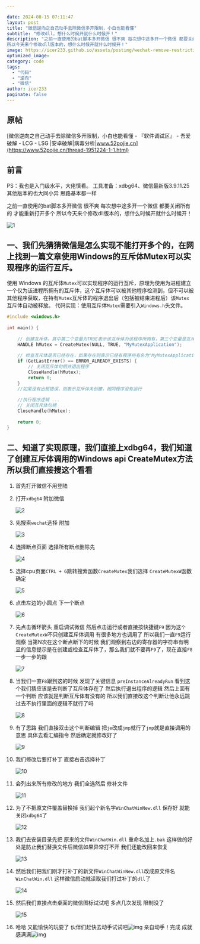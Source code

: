```yaml
---

date: 2024-08-15 07:11:47
layout: post
title: "微信逆向之自己动手去除微信多开限制，小白也能看懂"
subtitle: "修改dll，想什么时候开就什么时候开！"
description: "之前一直使用的bat脚本多开微信 很不爽 每次想中途多开一个微信 都要关闭所有的 才能重新打开多个
所以今天来个修改dll版本的，想什么时候开就什么时候开！"
image: https://icer233.github.io/assets/postimg/wechat-remove-restrictions/15.png
optimized_image:
category: code
tags:
  - "代码"
  - "逆向"
  - "微信"
author: icer233
paginate: false
---
```


## 原帖

[微信逆向之自己动手去除微信多开限制，小白也能看懂 - 『软件调试区』 - 吾爱破解 - LCG - LSG |安卓破解|病毒分析|www.52pojie.cn](https://www.52pojie.cn/thread-1951224-1-1.html)

## 前言

PS：我也是入门级水平，大佬慎看。
工具准备：xdbg64、微信最新版3.9.11.25 其他版本的也大同小异 思路基本都一样

之前一直使用的bat脚本多开微信 很不爽 每次想中途多开一个微信 都要关闭所有的 才能重新打开多个
所以今天来个修改dll版本的，想什么时候开就什么时候开！

![1](https://icer233.github.io/assets/postimg/wechat-remove-restrictions/1.png)

## 一、我们先猜猜微信是怎么实现不能打开多个的，在网上找到一篇文章使用Windows的互斥体Mutex可以实现程序的运行互斥。

使用 Windows 的互斥体`Mutex`可以实现程序的运行互斥，原理为使用为进程建立一个仅为该进程所拥有的互斥体，这个互斥体可以被其他程序检测到，但不可以被其他程序获取，在持有`Mutex`互斥体的程序退出后（包括被结束进程后）该`Mutex`互斥体自动被释放。
代码实现：使用互斥体`Mutex`需要引入`Windows.h`头文件。

```c++
#include <windows.h>
 
int main() {
 
    // 创建互斥体，其中第二个变量为TRUE表示该互斥体为该程序所拥有，第三个变量是互斥体的名字
    HANDLE hMutex = CreateMutex(NULL, TRUE, "MyMutexApplication");
 
    // 检查互斥体是否已经存在，如果存在则表示已经有程序持有名为"MyMutexApplication"的互斥体，即已经有相同程序运行
    if (GetLastError() == ERROR_ALREADY_EXISTS) {
        // 关闭互斥体句柄并退出程序
        CloseHandle(hMutex);
        return 0;
    }
    //如果没有出现错误，则表示互斥体未创建，相同程序没有运行
 
    //执行程序逻辑 ...
    // 关闭互斥体句柄
    CloseHandle(hMutex);
 
    return 0;
}
```

## 二、知道了实现原理，我们直接上xdbg64，我们知道了创建互斥体调用的Windows api CreateMutex方法 所以我们直接搜这个看看

1. 首先打开微信不用登陆

2. 打开`xdbg64` 附加微信

   ![2](https://icer233.github.io/assets/postimg/wechat-remove-restrictions/2.png)

3. 先搜索`wechat`选择 附加

   ![3](https://icer233.github.io/assets/postimg/wechat-remove-restrictions/3.png)

4. 选择断点页面 选择所有断点删除先

   ![4](https://icer233.github.io/assets/postimg/wechat-remove-restrictions/4.png)

5. 选择cpu页面` CTRL + G `跳转搜索函数`CreateMutex`我们选择 `CreateMutexW`函数确定

   ![5](https://icer233.github.io/assets/postimg/wechat-remove-restrictions/5.png)

6. 点击左边的小圆点 下一个断点

   ![6](https://icer233.github.io/assets/postimg/wechat-remove-restrictions/6.png)

7. 先点击循环箭头 重启调试微信 然后点击运行或者直接按快捷键`F9`
   因为这`个CreateMutexW`不只创建互斥体调用 有很多地方也调用了
   所以我们一直`F9`运行观察
   当第N次在这个断点断下的时候 我们观察到右边的寄存器的字符串有明显的信息提示是在创建或检查互斥体了，那么我们就不要再`F9`了，现在直接`F8`一步一步的跟

   ![7](https://icer233.github.io/assets/postimg/wechat-remove-restrictions/7.png)

8. 当我们一直`F8`跟到这的时候 发现了关键信息 `preInstanceAlreadyRun`
   看到这个我们猜应该是去判断了互斥体存在了 然后执行退出程序的逻辑
   然后上面有一个判断 应该就是判断互斥体有没有的 所以我们直接改这个判断让他永远跳过去不执行里面的逻辑不就行了吗

   ![8](https://icer233.github.io/assets/postimg/wechat-remove-restrictions/8.png)

9. 有了思路 我们直接双击这个判断编辑
   把`je`改成`jmp`就行了`jmp`就是直接调用的意思 具体去看汇编指令
   然后确定就修改好了

   ![9](https://icer233.github.io/assets/postimg/wechat-remove-restrictions/9.png)

10. 我们修改后要打补丁 直接右击选择补丁

    ![10](https://icer233.github.io/assets/postimg/wechat-remove-restrictions/10.png)

11. 会列出来所有修改的地方 我们全选然后 修补文件

    ![11](https://icer233.github.io/assets/postimg/wechat-remove-restrictions/11.png)

12. 为了不把原文件覆盖替换掉 我们起个新名字`WinChatWinNew.dll`
    保存好 就能关闭`xdbg64`了

    ![12](https://icer233.github.io/assets/postimg/wechat-remove-restrictions/12.png)

13. 我们去安装目录先把 原来的文件`WinChatWin.dll` 重命名加上`.bak`
    这样做的好处是防止我们替换文件后微信如果异常打不开 我们还能改回来恢复

    ![13](https://icer233.github.io/assets/postimg/wechat-remove-restrictions/13.png)

14. 然后我们把我们刚才打补丁的新文件`WinChatWinNew.dll`改成原文件名`WinChatWin.dll`
    这样微信启动就读取我们打过补丁的`dll`了

    ![14](https://icer233.github.io/assets/postimg/wechat-remove-restrictions/14.png)

15. 然后我们直接点击桌面的微信图标试试吧 多点几次发现 限制没了

    ![15](https://icer233.github.io/assets/postimg/wechat-remove-restrictions/15.png)

16. 哈哈 又能愉快的玩耍了 伙伴们赶快去动手试试吧![img](https://static.52pojie.cn/static/image/smiley/default/48.gif)
    亲自动手！完成 成就感满满![img](https://static.52pojie.cn/static/image/smiley/default/titter.gif)








